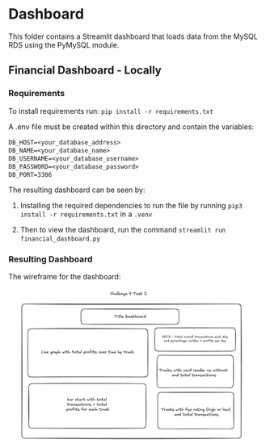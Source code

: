 # Dashboard

This folder contains a Streamlit dashboard that loads data from the MySQL RDS using the PyMySQL module.

## Financial Dashboard - Locally

### Requirements

To install requirements run: `pip install -r requirements.txt`

A .env file must be created within this directory and contain the variables:

```
DB_HOST=<your_database_address>
DB_NAME=<your_database_name>
DB_USERNAME=<your_database_username>
DB_PASSWORD=<your_database_password>
DB_PORT=3306
```

The resulting dashboard can be seen by:

1. Installing the required dependencies to run the file by running `pip3 install -r requirements.txt` in a `.venv`

2. Then to view the dashboard, run the command `streamlit run financial_dashboard.py`


### Resulting Dashboard

The wireframe for the dashboard:

<img src="wireframe_financial_dashboard.png" alt="isolated" width="800"/>


